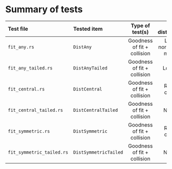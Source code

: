 # Summary of tests

| Test file                 | Tested item           |       Type of test(s)       |    Test distribution    |
|:--------------------------|:----------------------|:---------------------------:|:-----------------------:|
| `fit_any.rs`              | `DistAny`             | Goodness of fit + collision | Logit-normal (bi-modal) |
| `fit_any_tailed.rs`       | `DistAnyTailed`       | Goodness of fit + collision |        Logistic         |
| `fit_central.rs`          | `DistCentral`         | Goodness of fit + collision |      Raised cosine      |
| `fit_central_tailed.rs`   | `DistCentralTailed`   | Goodness of fit + collision |         Normal          |
| `fit_symmetric.rs`        | `DistSymmetric`       | Goodness of fit + collision |      Raised cosine      |
| `fit_symmetric_tailed.rs` | `DistSymmetricTailed` | Goodness of fit + collision |         Normal          |

